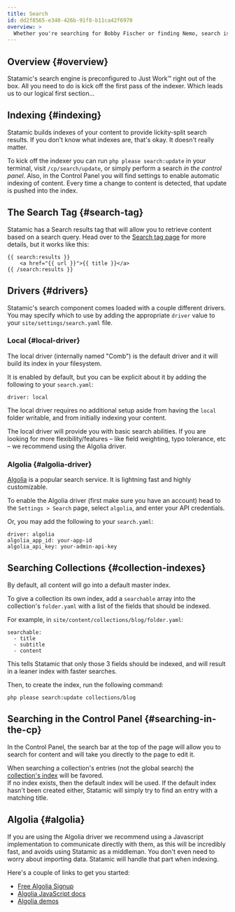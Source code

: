 ```yaml
---
title: Search
id: dd2f8565-e340-426b-91f8-b11ca42f6970
overview: >
  Whether you're searching for Bobby Fischer or finding Nemo, search is a common staple of the web experience. Who has time for clicking? Get searching!
---
```


## Overview {#overview}

Statamic's search engine is preconfigured to Just Work™ right out of the box. All you need to do is kick off the first pass of the indexer. Which leads us to our logical first section...

## Indexing {#indexing}

Statamic builds indexes of your content to provide lickity-split search results. If you don't know what indexes are, that's okay. It doesn't really matter.

To kick off the indexer you can run `php please search:update` in your terminal, visit `/cp/search/update`, or simply perform a search _in the control panel_. Also, in the Control Panel you will find settings to enable automatic indexing of content. Every time a change to content is detected, that update is pushed into the index.

## The Search Tag {#search-tag}

Statamic has a Search results tag that will allow you to retrieve content based on a search query. Head over to the [Search tag page][search_tag] for more details, but it works like this:

```
{{ search:results }}
	<a href="{{ url }}">{{ title }}</a>
{{ /search:results }}
```

## Drivers {#drivers}

Statamic's search component comes loaded with a couple different drivers. You may specify which to use by adding the appropriate 
`driver` value to your `site/settings/search.yaml` file.

### Local {#local-driver}

The local driver (internally named "Comb") is the default driver and it will build its index in your filesystem.

It is enabled by default, but you can be explicit about it by adding the following to your `search.yaml`:

``` .lang-yaml
driver: local
```

The local driver requires no additional setup aside from having the `local` folder writable, and from initially indexing your content.

The local driver will provide you with basic search abilities. If you are looking for more flexibility/features –
like field weighting, typo tolerance, etc – we recommend using the Algolia driver.

### Algolia {#algolia-driver}

[Algolia](https://www.algolia.com/referrals/36eaab9b/join) is a popular search service. It is lightning fast and highly customizable.

To enable the Algolia driver (first make sure you have an account) head to the `Settings > Search` page, select `algolia`, and enter your API credentials.

Or, you may add the following to your `search.yaml`:

``` .lang-yaml
driver: algolia
algolia_app_id: your-app-id
algolia_api_key: your-admin-api-key
```

## Searching Collections {#collection-indexes}

By default, all content will go into a default master index.

To give a collection its own index, add a `searchable` array into the collection's `folder.yaml` with a list of the fields that should be indexed.

For example, in `site/content/collections/blog/folder.yaml`:

``` .lang-yaml
searchable:
  - title
  - subtitle
  - content
```

This tells Statamic that only those 3 fields should be indexed, and will result in a leaner index with faster searches.

Then, to create the index, run the following command:

``` .lang-bash
php please search:update collections/blog
```


## Searching in the Control Panel {#searching-in-the-cp}
In the Control Panel, the search bar at the top of the page will allow you to search for content and will take you directly to the page to edit it.

When searching a collection's entries (not the global search) the [collection's index](#collection-indexes) will be favored.  
If no index exists, then the default index will be used. If the default index hasn't been created either, Statamic will simply try to find an entry with a matching title.


## Algolia {#algolia}

If you are using the Algolia driver we recommend using a Javascript implementation to communicate directly with them, as this will be incredibly fast, and avoids using Statamic as a middleman. You don't even need to worry about importing data. Statamic will handle that part when indexing.

Here's a couple of links to get you started:

- [Free Algolia Signup](https://www.algolia.com/referrals/36eaab9b/join)
- [Algolia JavaScript docs](https://www.algolia.com/doc/javascript)
- [Algolia demos](https://www.algolia.com/demos)

[search_tag]: /tags/search
